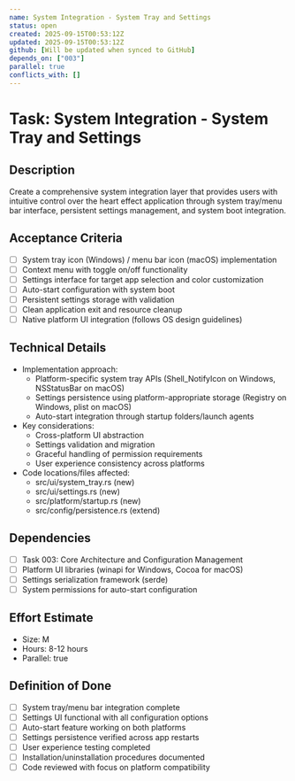 ```yaml
---
name: System Integration - System Tray and Settings
status: open
created: 2025-09-15T00:53:12Z
updated: 2025-09-15T00:53:12Z
github: [Will be updated when synced to GitHub]
depends_on: ["003"]
parallel: true
conflicts_with: []
---
```


# Task: System Integration - System Tray and Settings

## Description
Create a comprehensive system integration layer that provides users with intuitive control over the heart effect application through system tray/menu bar interface, persistent settings management, and system boot integration.

## Acceptance Criteria
- [ ] System tray icon (Windows) / menu bar icon (macOS) implementation
- [ ] Context menu with toggle on/off functionality
- [ ] Settings interface for target app selection and color customization
- [ ] Auto-start configuration with system boot
- [ ] Persistent settings storage with validation
- [ ] Clean application exit and resource cleanup
- [ ] Native platform UI integration (follows OS design guidelines)

## Technical Details
- Implementation approach:
  - Platform-specific system tray APIs (Shell_NotifyIcon on Windows, NSStatusBar on macOS)
  - Settings persistence using platform-appropriate storage (Registry on Windows, plist on macOS)
  - Auto-start integration through startup folders/launch agents
- Key considerations:
  - Cross-platform UI abstraction
  - Settings validation and migration
  - Graceful handling of permission requirements
  - User experience consistency across platforms
- Code locations/files affected:
  - src/ui/system_tray.rs (new)
  - src/ui/settings.rs (new)
  - src/platform/startup.rs (new)
  - src/config/persistence.rs (extend)

## Dependencies
- [ ] Task 003: Core Architecture and Configuration Management
- [ ] Platform UI libraries (winapi for Windows, Cocoa for macOS)
- [ ] Settings serialization framework (serde)
- [ ] System permissions for auto-start configuration

## Effort Estimate
- Size: M
- Hours: 8-12 hours
- Parallel: true

## Definition of Done
- [ ] System tray/menu bar integration complete
- [ ] Settings UI functional with all configuration options
- [ ] Auto-start feature working on both platforms
- [ ] Settings persistence verified across app restarts
- [ ] User experience testing completed
- [ ] Installation/uninstallation procedures documented
- [ ] Code reviewed with focus on platform compatibility